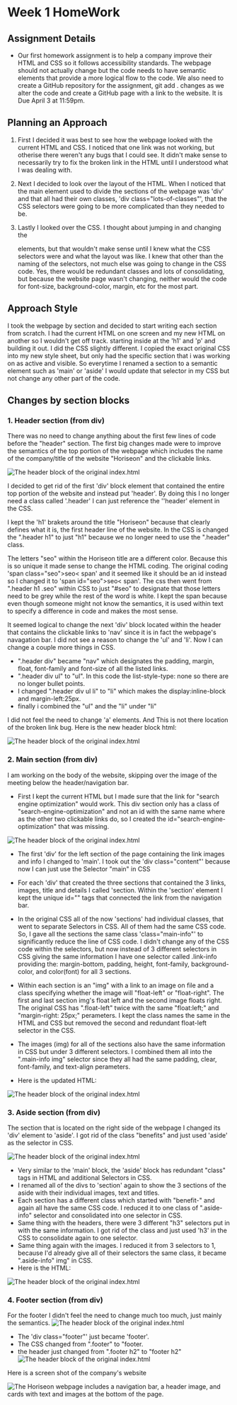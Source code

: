 #  Week 1 HomeWork

## Assignment Details
* Our first homework assignment is to help a company improve their HTML and CSS so it follows accessibility standards. The webpage should not actually change but the code needs to have semantic elements that provide a more logical flow to the code. We also need to create a GitHub repository for the assignment, git add . changes as we alter the code and create a GitHub page with a link to the website. It is Due April 3 at 11:59pm.

## Planning an Approach
1. First I decided it was best to see how the webpage looked with the current HTML and CSS. I noticed that one link was not working, but otherise there weren't any bugs that I could see. It didn't make sense to necessarily try to fix the broken link in the HTML until I understood what I was dealing with.

2. Next I decided to look over the layout of the HTML. When I noticed that the main element used to divide the sections of the webpage was 'div' and that all had their own classes, 'div class="lots-of-classes"', that the CSS selectors were going to be more complicated than they needed to be.

3. Lastly I looked over the CSS. I thought about jumping in and changing the <div> elements, but that wouldn't make sense until I knew what the CSS selectors were and what the layout was like. I knew that other than the naming of the selectors, not much else was going to change in the CSS code. Yes, there would be redundant classes and lots of consolidating, but because the website page wasn't changing, neither would the code for font-size, background-color, margin, etc for the most part.

## Approach Style
I took the webpage by section and decided to start writing each section from scratch. I had the current HTML on one screen and my new HTML on another so I wouldn't get off track. starting inside at the 'h1' and 'p' and building it out. I did the CSS slightly different. I copied the exact original CSS into my new style sheet, but only had the specific section that i was working on as active and visible. So everytime I renamed a section to a semantic element such as 'main' or 'aside' I would update that selector in my CSS but not change any other part of the code.

## Changes by section blocks

### 1. Header section (from div)
There was no need to change anything about the first few lines of code before the "header" section.
The first big changes made were to improve the semantics of the top portion of the webpage which includes the name of the company/title of the website "Horiseon" and the clickable links.

![The header block of the original index.html](./assests/images/original-header.png)

 I decided to get rid of the first 'div' block element that contained the entire top portion of the website and instead put 'header'. By doing this I no longer need a class called '.header' I can just reference the ''header' element in the CSS.

I kept the 'h1' brakets around the title "Horiseon" because that clearly defines what it is, the first header line of the website. In the CSS is changed the ".header h1" to just "h1" because we no longer need to use the ".header" class.

The letters "seo" within the Horiseon title are a different color. Because this is so unique it made sense to change the HTML coding. The original coding 'span class="seo">seo< span' and it seemed like it should be an id instead so I changed it to 'span id="seo">seo< span'. The css then went from ".header h1 .seo" within CSS to just "#seo" to  designate that those letters need to be grey while the rest of the word is white. I kept the span because even though someone might not know the semantics, it is used within text to specify a difference in code and makes the most sense.

It seemed logical to change the next 'div' block located within the header that contains the clickable links to 'nav' since it is in fact the webpage's navagation bar. I did not see a reason to change the 'ul' and 'li'.
 Now I can change a couple more things in CSS. 
 * ".header div" became "nav" which designates the padding, margin, float, font-family and font-size of all the listed links.
 * ".header div ul" to "ul". In this code the list-style-type: none so there are no longer bullet points.
 * I changed ".header div ul li" to "li" which makes the display:inline-block and margin-left:25px.
 * finally i combined the "ul" and the "li" under "li"

I did not feel the need to change 'a' elements. And This is not there location of the broken link bug.
Here is the new header block html:

![The header block of the original index.html](./assests/images/new-header.png)

### 2. Main section (from div)  
I am working on the body of the website, skipping over the image of the meeting below the header/navigation bar.

* First I kept the current HTML but I made sure that the link for "search engine optimization" would work. This div section only has a class of "search-engine-optimization" and not an id with the same name where as the other two clickable links do, so I created the id="search-engine-optimization" that was missing.

![The header block of the original index.html](./assests/images/original-main.png)

* The first 'div' for the left section of the page containing the link images and info I changed to 'main'. I took out the 'div class="content"' because now I can just use the Selector "main" in CSS
* For each 'div' that created the three sections that contained the 3 links, images, title and details I called 'section. Within the 'section' element I kept the unique id="" tags that connected the link from the navigation bar. 
* In the original CSS all of the now 'sections' had individual classes, that went to separate Selectors in CSS. All of them had the same CSS code. So, I gave all the sections the same class 'class="main-info"' to significantly reduce the line of CSS code. I didn't change any of the CSS code within the selectors, but now instead of 3 different selectors in CSS giving the same information I have one selector called .link-info providing the: margin-bottom, padding, height, font-family, background-color, and color(font) for all 3 sections.

* Within each section is an "img" with a link to an image on file and a class specifying whether the image will "float-left" or "float-right". The first and last section img's float left and the second image floats right. The original CSS has ".float-left" twice with the same  "float:left;" and "margin-right: 25px;" perameters. I kept the class names the same in the HTML and CSS but removed the second and redundant float-left selector in the CSS.

* The images (img) for all of the sections also have the same information in CSS but under 3 different selectors. I combined them all into the ".main-info img" selector since they all had the same padding, clear, font-family, and text-align perameters.
* Here is the updated HTML:

![The header block of the original index.html](./assests/images/new-main.png)

### 3. Aside section (from div) 
The section that is located on the right side of the webpage I changed its 'div' element to 'aside'. I got rid of the class "benefits" and just used 'aside' as the selector in CSS.

![The header block of the original index.html](./assests/images/original-aside.png)

* Very similar to the 'main' block, the 'aside' block has redundant "class" tags in HTML and additional Selectors in CSS.
* I renamed all of the divs to 'section' again to show the 3 sections of the aside with their individual images, text and titles. 
* Each section has a different class which started with "benefit-" and again all have the same CSS code. I reduced it to one class of ".aside-info" selector and consolidated into one selector in CSS.
* Same thing with the headers, there were 3 different "h3" selectors put in with the same information. I got rid of the class and just used 'h3' in the CSS to consolidate again to one selector.
* Same thing again with the images. I reduced it from 3 selectors to 1, because I'd already give all of their selectors the same class, it became ".aside-info" img" in CSS.
* Here is the HTML:

![The header block of the original index.html](./assests/images/new-aside.png)

### 4. Footer section (from div)
For the footer I didn't feel the need to change much too much, just mainly the semantics.
![The header block of the original index.html](./assests/images/original-footer.png)

* The 'div class="footer"' just became 'footer'. 
* The CSS changed from ".footer" to "footer. 
* the header just changed from ".footer h2" to "footer h2"
![The header block of the original index.html](./assests/images/new-footer.png)


Here is a screen shot of the company's website

![The Horiseon webpage includes a navigation bar, a header image, and cards with text and images at the bottom of the page.](./Assets/01-html-css-git-homework-demo.png)